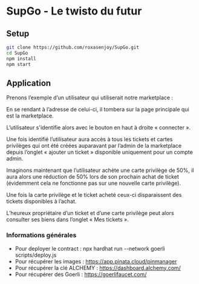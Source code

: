 # SupGo - Le twisto du futur

## Setup
```bash
git clone https://github.com/roxasenjoy/SupGo.git
cd SupGo
npm install
npm start
```


## Application 

Prenons l’exemple d’un utilisateur qui utiliserait notre marketplace :

En se rendant à l’adresse de celui-ci, il tombera sur la page principale qui est la marketplace.

L’utilisateur s'identifie alors avec le bouton en haut à droite « connecter ».

Une fois identifié l’utilisateur aura accès à tous les tickets et cartes privilèges qui ont été créées auparavant par l’admin de la marketplace depuis l’onglet « ajouter un ticket » disponible uniquement pour un compte admin.

Imaginons maintenant que l’utilisateur achète une carte privilège de 50%, il aura alors une réduction de 50% lors de son prochain achat de ticket (évidemment cela ne fonctionne pas sur une nouvelle carte privilège).

Une fois la carte privilège et le ticket acheté ceux-ci disparaissent des tickets disponibles à l’achat.

L’heureux propriétaire d’un ticket et d’une carte privilège peut alors consulter ses biens dans l’onglet « Mes tickets ».


### Informations générales
- Pour deployer le contract : npx hardhat run --network goerli scripts/deploy.js
- Pour récupérer les images : https://app.pinata.cloud/pinmanager
- Pour récupérer la clé ALCHEMY : https://dashboard.alchemy.com/
- Pour récupérer des Goerli : https://goerlifaucet.com/


